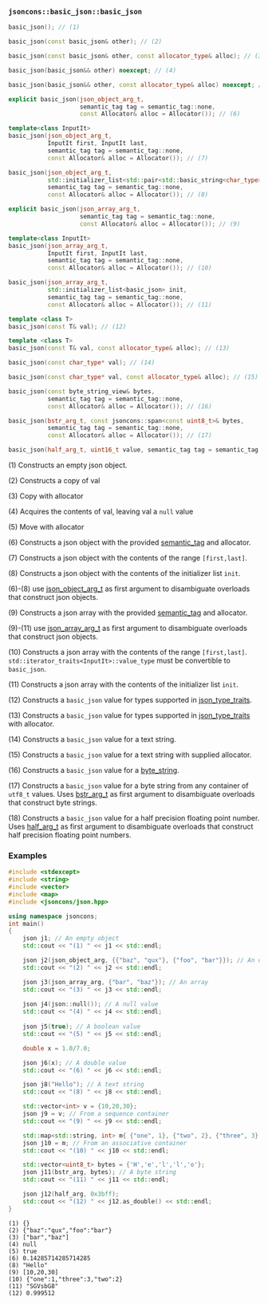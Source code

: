 ### `jsoncons::basic_json::basic_json`

```c++
basic_json(); // (1)

basic_json(const basic_json& other); // (2)

basic_json(const basic_json& other, const allocator_type& alloc); // (3)

basic_json(basic_json&& other) noexcept; // (4)

basic_json(basic_json&& other, const allocator_type& alloc) noexcept; // (5)

explicit basic_json(json_object_arg_t, 
                    semantic_tag tag = semantic_tag::none, 
                    const Allocator& alloc = Allocator()); // (6) 

template<class InputIt>
basic_json(json_object_arg_t, 
           InputIt first, InputIt last, 
           semantic_tag tag = semantic_tag::none,
           const Allocator& alloc = Allocator()); // (7) 

basic_json(json_object_arg_t, 
           std::initializer_list<std::pair<std::basic_string<char_type>,basic_json>> init, 
           semantic_tag tag = semantic_tag::none, 
           const Allocator& alloc = Allocator()); // (8)

explicit basic_json(json_array_arg_t, 
                    semantic_tag tag = semantic_tag::none, 
                    const Allocator& alloc = Allocator()); // (9)

template<class InputIt>
basic_json(json_array_arg_t, 
           InputIt first, InputIt last, 
           semantic_tag tag = semantic_tag::none, 
           const Allocator& alloc = Allocator()); // (10) 

basic_json(json_array_arg_t, 
           std::initializer_list<basic_json> init, 
           semantic_tag tag = semantic_tag::none, 
           const Allocator& alloc = Allocator()); // (11)

template <class T>
basic_json(const T& val); // (12)

template <class T>
basic_json(const T& val, const allocator_type& alloc); // (13)

basic_json(const char_type* val); // (14)

basic_json(const char_type* val, const allocator_type& alloc); // (15)

basic_json(const byte_string_view& bytes, 
           semantic_tag tag = semantic_tag::none, 
           const Allocator& alloc = Allocator()); // (16)

basic_json(bstr_arg_t, const jsoncons::span<const uint8_t>& bytes, 
           semantic_tag tag = semantic_tag::none,
           const Allocator& alloc = Allocator()); // (17)

basic_json(half_arg_t, uint16_t value, semantic_tag tag = semantic_tag::none); // (18)
```

(1) Constructs an empty json object. 

(2) Constructs a copy of val

(3) Copy with allocator

(4) Acquires the contents of val, leaving val a `null` value

(5) Move with allocator

(6) Constructs a json object with the provided [semantic_tag](../semantic_tag.md) and allocator.

(7) Constructs a json object with the contents of the range `[first,last]`.

(8) Constructs a json object with the contents of the initializer list `init`.

(6)-(8) use [json_object_arg_t](../json_object_arg_t.md) as first argument to disambiguate overloads that construct json objects.

(9) Constructs a json array with the provided [semantic_tag](../semantic_tag.md) and allocator.

(9)-(11) use [json_array_arg_t](../json_aray_arg_t.md) as first argument to disambiguate overloads that construct json objects.

(10) Constructs a json array with the contents of the range `[first,last]`.
`std::iterator_traits<InputIt>::value_type` must be convertible to `basic_json`. 

(11) Constructs a json array with the contents of the initializer list `init`.

(12) Constructs a `basic_json` value for types supported in [json_type_traits](json_type_traits.md).

(13) Constructs a `basic_json` value for types supported in [json_type_traits](json_type_traits.md) with allocator.

(14) Constructs a `basic_json` value for a text string.

(15) Constructs a `basic_json` value for a text string with supplied allocator.

(16) Constructs a `basic_json` value for a [byte_string](../byte_string.md).

(17) Constructs a `basic_json` value for a byte string from any container of `utf8_t` values.
Uses [bstr_arg_t](../bstr_arg_t.md) as first argument to disambiguate overloads that construct byte strings.

(18) Constructs a `basic_json` value for a half precision floating point number.
Uses [half_arg_t](../half_arg_t.md) as first argument to disambiguate overloads that construct half precision floating point numbers.

### Examples

```c++
#include <stdexcept>
#include <string>
#include <vector>
#include <map>
#include <jsoncons/json.hpp>

using namespace jsoncons;
int main()
{
    json j1; // An empty object
    std::cout << "(1) " << j1 << std::endl;

    json j2(json_object_arg, {{"baz", "qux"}, {"foo", "bar"}}); // An object 
    std::cout << "(2) " << j2 << std::endl;

    json j3(json_array_arg, {"bar", "baz"}); // An array 
    std::cout << "(3) " << j3 << std::endl;
  
    json j4(json::null()); // A null value
    std::cout << "(4) " << j4 << std::endl;
    
    json j5(true); // A boolean value
    std::cout << "(5) " << j5 << std::endl;

    double x = 1.0/7.0;

    json j6(x); // A double value
    std::cout << "(6) " << j6 << std::endl;

    json j8("Hello"); // A text string
    std::cout << "(8) " << j8 << std::endl;

    std::vector<int> v = {10,20,30};
    json j9 = v; // From a sequence container
    std::cout << "(9) " << j9 << std::endl;

    std::map<std::string, int> m{ {"one", 1}, {"two", 2}, {"three", 3} };
    json j10 = m; // From an associative container
    std::cout << "(10) " << j10 << std::endl;

    std::vector<uint8_t> bytes = {'H','e','l','l','o'};
    json j11(bstr_arg, bytes); // A byte string
    std::cout << "(11) " << j11 << std::endl;

    json j12(half_arg, 0x3bff);
    std::cout << "(12) " << j12.as_double() << std::endl;
}
```

```
(1) {}
(2) {"baz":"qux","foo":"bar"}
(3) ["bar","baz"]
(4) null
(5) true
(6) 0.14285714285714285
(8) "Hello"
(9) [10,20,30]
(10) {"one":1,"three":3,"two":2}
(11) "SGVsbG8"
(12) 0.999512
```
